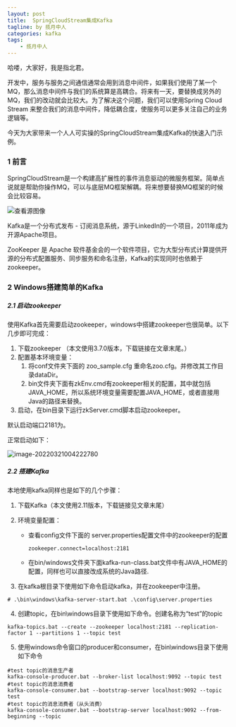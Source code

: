 ```yaml
---
layout: post
title:  SpringCloudStream集成Kafka
tagline: by 揽月中人
categories: kafka
tags: 
    - 揽月中人
---
```


哈喽，大家好，我是指北君。  

开发中，服务与服务之间通信通常会用到消息中间件，如果我们使用了某一个MQ，那么消息中间件与我们的系统算是高耦合。将来有一天，要替换成另外的MQ，我们的改动就会比较大。为了解决这个问题，我们可以使用Spring Cloud Stream 来整合我们的消息中间件，降低耦合度，使服务可以更多关注自己的业务逻辑等。

今天为大家带来一个人人可实操的SpringCloudStream集成Kafka的快速入门示例。

<!--more-->

### 1 前言

SpringCloudStream是一个构建高扩展性的事件消息驱动的微服务框架。简单点说就是帮助你操作MQ，可以与底层MQ框架解耦。将来想要替换MQ框架的时候会比较容易。

![查看源图像](https://www.javanorth.cn/assets/images/2022/lyj/springCloudStream1-1.gif)


Kafka是一个分布式发布 - 订阅消息系统，源于LinkedIn的一个项目，2011年成为开源Apache项目。

ZooKeeper 是 Apache 软件基金会的一个软件项目，它为大型分布式计算提供开源的分布式配置服务、同步服务和命名注册，Kafka的实现同时也依赖于zookeeper。

### 2 Windows搭建简单的Kafka

##### 2.1 启动zookeeper

使用Kafka首先需要启动zookeeper，windows中搭建zookeeper也很简单。以下几步即可完成：

1. 下载zookeeper （本文使用3.7.0版本，下载链接在文章末尾。）
2. 配置基本环境变量：
   1. 将conf文件夹下面的 zoo_sample.cfg 重命名zoo.cfg。并修改其工作目录dataDir。
   2. bin文件夹下面有zkEnv.cmd有zookeeper相关的配置，其中就包括JAVA_HOME，所以系统环境变量需要配置JAVA_HOME，或者直接用Java的路径来替换。
3. 启动，在bin目录下运行zkServer.cmd脚本启动zookeeper。

默认启动端口2181为。

正常启动如下：

![image-20220321004222780](https://www.javanorth.cn/assets/images/2022/lyj/springCloudStream1-2.gif)

##### 2.2 搭建Kafka

本地使用kafka同样也是如下的几个步骤：

1. 下载Kafka（本文使用2.11版本，下载链接见文章末尾）
2. 环境变量配置：

   - 查看config文件下面的 server.properties配置文件中的zookeeper的配置

      ```properties
      zookeeper.connect=localhost:2181
      ```
   - 在bin/windows文件夹下面kafka-run-class.bat文件中有JAVA_HOME的配置，同样也可以直接改成系统的Java路径.

3. 在kafka根目录下使用如下命令启动kafka，并在zookeeper中注册。
```shell
# .\bin\windows\kafka-server-start.bat .\config\server.properties
```
4. 创建topic，在bin\windows目录下使用如下命令。创建名称为“test”的topic

```shell
kafka-topics.bat --create --zookeeper localhost:2181 --replication-factor 1 --partitions 1 --topic test
```

5. 使用windows命令窗口的producer和consumer，在bin\windows目录下使用如下命令

```shell
#test topic的消息生产者
kafka-console-producer.bat --broker-list localhost:9092 --topic test
#test topic的消息消费者
kafka-console-consumer.bat --bootstrap-server localhost:9092 --topic test
#test topic的消息消费者（从头消费）
kafka-console-consumer.bat --bootstrap-server localhost:9092 --from-beginning --topic 
```